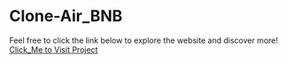 # Clone-Air_BNB
Feel free to click the link below to explore the website and discover more!
[Click_Me to Visit Project](https://havenest.onrender.com/listings)
